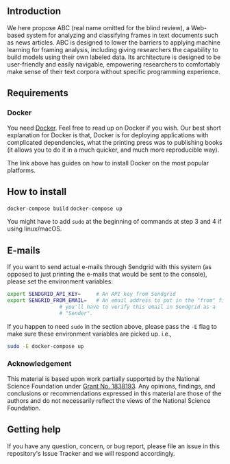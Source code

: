 ## Introduction

We here propose ABC (real name omitted for the blind review), a Web-based system for analyzing and classifying frames in text documents such as news articles. ABC is designed to lower the barriers to applying machine learning for framing analysis, including giving researchers the capability to build models using their own labeled data. Its architecture is designed to be user-friendly and easily navigable, empowering researchers to comfortably make sense of their text corpora without specific programming experience.

## Requirements

### Docker
You need [Docker](https://docs.docker.com/get-docker/). Feel free to read up on Docker if you wish.
Our best short explanation for Docker is that, Docker is for deploying applications with complicated
dependencies, what the printing press was to publishing books (it allows you to do it in a much quicker,
and much more reproducible way).

The link above has guides on how to install Docker on the most popular platforms.

## How to install

 `docker-compose build`
 `docker-compose up`
 
 You might have to add `sudo` at the beginning of commands at step 3 and 4 if using linux/macOS.


## E-mails
If you want to send actual e-mails through Sendgrid with this system (as opposed to just
printing the e-mails that would be sent to the console),  please set the environment
variables:

```bash
export SENDGRID_API_KEY=     # An API key from Sendgrid
export SENGRID_FROM_EMAIL=   # An email address to put in the "from" field. Note that
			     # you'll have to verify this email in Sendgrid as a 
			     # "Sender". 
```

If you happen to need `sudo` in the section above, please pass the `-E` flag to make
sure these environment variables are picked up. i.e.,

```bash
sudo -E docker-compose up
```

### Acknowledgement
This material is based upon work partially supported by the National Science Foundation under [Grant No. 1838193](https://www.nsf.gov/awardsearch/showAward?AWD_ID=1838193). Any opinions, findings, and conclusions or recommendations expressed in this material are those of the authors and do not necessarily reflect the views of the National Science Foundation.


## Getting help

If you have any question, concern, or bug report, please file an issue in this repository's Issue Tracker and we will respond accordingly.
